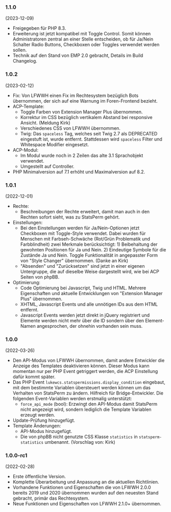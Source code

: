 ### 1.1.0
(2023-12-09)

* Freigegeben für PHP 8.3.
* Erweiterung ist jetzt kompatibel mit Toggle Control. Somit können Administratoren zentral an einer Stelle entscheiden, ob für Ja/Nein Schalter Radio Buttons, Checkboxen oder Toggles verwendet werden sollen.
* Technik auf den Stand von EMP 2.0 gebracht, Details im Build Changelog.

### 1.0.2
(2023-02-12)

* Fix: Von LFWWH einen Fix im Rechtesystem bezüglich Bots übernommen, der sich auf eine Warnung im Foren-Frontend bezieht.
* ACP-Template:
  * Toggle Farben von Extension Manager Plus übernommen.
  * Korrektur im CSS bezüglich vertikalem Abstand bei responsive Ansicht. (Meldung Kirk)
  * Verschiedenes CSS von LFWWH übernommen.
  * Twig: Das `spaceless` Tag, welches seit Twig 2.7 als DEPRECATED eingestuft ist, wurde entfernt. Stattdessen wird `spaceless` Filter und Whitespace Modifier eingesetzt.
* ACP-Modul:
  * Im Modul wurde noch in 2 Zeilen das alte 3.1 Sprachobjekt verwendet.
  * Umgestellt auf Controller.
* PHP Minimalversion auf 7.1 erhöht und Maximalversion auf 8.2.

### 1.0.1
(2022-12-01)

* Rechte:
  * Beschreibungen der Rechte erweitert, damit man auch in den Rechten sofort sieht, was zu StatsPerm gehört.
* Einstellungen:
  * Bei den Einstellungen werden für Ja/Nein-Optionen jetzt Checkboxen mit Toggle-Style verwendet. Dabei wurden für Menschen mit Farbseh-Schwäche (Rot/Grün Problematik und Farbblindheit) zwei Merkmale berücksichtigt: 1) Beibehaltung der gewohnten Positionen für Ja und Nein. 2) Eindeutige Symbole für die Zustände Ja und Nein. Toggle Funktionalität in angepasster Form von "Style Changer" übernommen. (Danke an Kirk)
  * "Absenden" und "Zurücksetzen" sind jetzt in einer eigenen Untergruppe, die auf dieselbe Weise dargestellt wird, wie bei ACP Seiten von phpBB.
* Optimierung:
  * Code Optimierung bei Javascript, Twig und HTML. Mehrere Eigenschaften und aktuelle Entwicklungen von "Extension Manager Plus" übernommen.
  * XHTML, Javascript Events und alle unnötigen IDs aus dem HTML entfernt.
  * Javascript Events werden jetzt direkt in jQuery registriert und Elemente werden nicht mehr über die ID sondern über den Element-Namen angesprochen, der ohnehin vorhanden sein muss.

### 1.0.0
(2022-03-26)

* Den API-Modus von LFWWH übernommen, damit andere Entwickler die Anzeige des Templates deaktivieren können. Dieser Modus kann momentan nur per PHP Event getriggert werden, die ACP Einstellung dafür kommt später.
* Das PHP Event `lukewcs.statspermissions.display_condition` eingebaut, mit dem bestimmte Variablen übersteuert werden können um das Verhalten von StatsPerm zu ändern. Hilfreich für Bridge-Entwickler. Die folgenden Event-Variablen werden erstmalig unterstützt: 
  * `force_api_mode` (bool): Erzwingt den API-Modus damit StatsPerm nicht angezeigt wird, sondern lediglich die Template Variablen erzeugt werden.
* Update-Prüfung hinzugefügt.
* Template Änderungen:
  * API-Modus hinzugefügt.
  * Die von phpBB nicht genutzte CSS Klasse `statistics` in `statsperm-statistics` umbenannt. (Vorschlag von: Kirk) 

### 1.0.0-rc1
(2022-02-28)

* Erste öffentliche Version.
* Komplette Überarbeitung und Anpassung an die aktuellen Richtlinien.
* Vorhandene Funktionen und Eigenschaften die von LFWWH 2.0.0 bereits 2019 und 2020 übernommen wurden auf den neuesten Stand gebracht, primär das Rechtesystem.
* Neue Funktionen und Eigenschaften von LFWWH 2.1.0+ übernommen.
